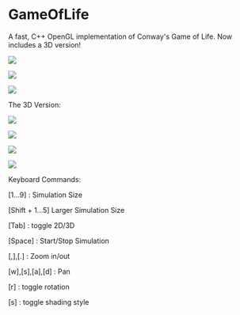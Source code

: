 # GameOfLife
A fast, C++ OpenGL implementation of Conway's Game of Life. Now includes a 3D version!

![](http://i.imgur.com/wuedsKw.png)

![](http://imgur.com/tzZC26g)

![](http://i.imgur.com/pqAgWU6.png)

The 3D Version:

![](http://i.imgur.com/0Pk5VKI.png)

![](http://i.imgur.com/fxaEt4O.png)

![](http://i.imgur.com/BFQtKue.png)

![](http://i.imgur.com/QNmfhg0.png)

Keyboard Commands:

  [1...9] : Simulation Size
  
  [Shift + 1...5] Larger Simulation Size
  
  [Tab] : toggle 2D/3D
  
  [Space] : Start/Stop Simulation
  
  [,],[.] : Zoom in/out
  
  [w],[s],[a],[d] : Pan
  
  [r] : toggle rotation
  
  [s] : toggle shading style
  
